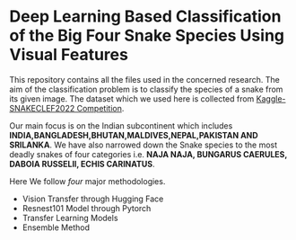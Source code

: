 # Deep Learning Based Classification of the Big Four Snake Species Using Visual Features

This repository contains all the files used in the concerned research. The aim of the classification problem is to classify the species of a snake from its given image.
The dataset which we used here is collected from [Kaggle-SNAKECLEF2022 Competition](https://www.kaggle.com/competitions/snakeclef2022).

Our main focus is on the Indian subcontinent which includes **INDIA,BANGLADESH,BHUTAN,MALDIVES,NEPAL,PAKISTAN AND SRILANKA**. 
We have also narrowed down the Snake species to the most deadly snakes of four categories i.e. **NAJA NAJA, BUNGARUS CAERULES, DABOIA RUSSELII, ECHIS CARINATUS**.

Here We follow *four* major methodologies.
- Vision Transfer through Hugging Face
- Resnest101 Model through Pytorch
- Transfer Learning Models
- Ensemble Method



